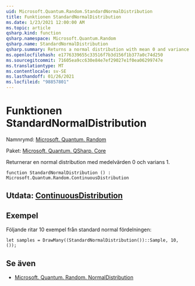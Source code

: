 ```yaml
---
uid: Microsoft.Quantum.Random.StandardNormalDistribution
title: Funktionen StandardNormalDistribution
ms.date: 1/23/2021 12:00:00 AM
ms.topic: article
qsharp.kind: function
qsharp.namespace: Microsoft.Quantum.Random
qsharp.name: StandardNormalDistribution
qsharp.summary: Returns a normal distribution with mean 0 and variance 1.
ms.openlocfilehash: e1776339655c33516f7b3d156f1b377a0c74d250
ms.sourcegitcommit: 71605ea9cc630e84e7ef29027e1f0ea06299747e
ms.translationtype: MT
ms.contentlocale: sv-SE
ms.lasthandoff: 01/26/2021
ms.locfileid: "98857801"
---
```

# <a name="standardnormaldistribution-function"></a>Funktionen StandardNormalDistribution

Namnrymd: [Microsoft. Quantum. Random](xref:Microsoft.Quantum.Random)

Paket: [Microsoft. Quantum. QSharp. Core](https://nuget.org/packages/Microsoft.Quantum.QSharp.Core)


Returnerar en normal distribution med medelvärden 0 och varians 1.

```qsharp
function StandardNormalDistribution () : Microsoft.Quantum.Random.ContinuousDistribution
```


## <a name="output--continuousdistribution"></a>Utdata: [ContinuousDistribution](xref:Microsoft.Quantum.Random.ContinuousDistribution)



## <a name="example"></a>Exempel

Följande ritar 10 exempel från standard normal fördelningen:

```qsharp
let samples = DrawMany((StandardNormalDistribution())::Sample, 10, ());
```

## <a name="see-also"></a>Se även

- [Microsoft. Quantum. Random. NormalDistribution](xref:Microsoft.Quantum.Random.NormalDistribution)